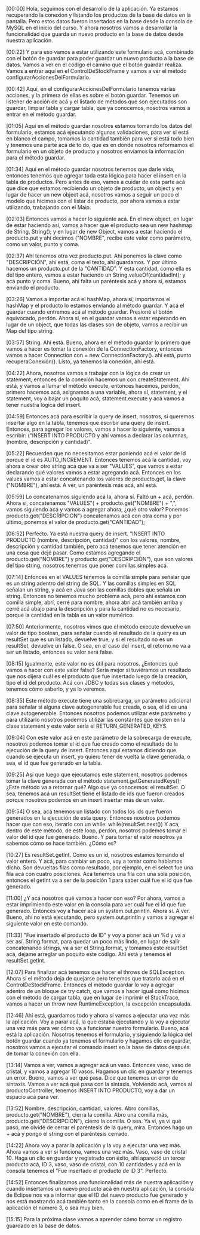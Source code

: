 [00:00] Hola, seguimos con el desarrollo de la aplicación. Ya estamos recuperando la conexión y listando los productos de la base de datos en la pantalla. Pero estos datos fueron insertados en la base desde la consola de MySQL en el inicio del curso. Y ahora nosotros vamos a desarrollar la funcionalidad que guarda un nuevo producto en la base de datos desde nuestra aplicación.

[00:22] Y para eso vamos a estar utilizando este formulario acá, combinado con el botón de guardar para poder guardar un nuevo producto a la base de datos. Vamos a ver en el código el camino que el botón guardar realiza. Vamos a entrar aquí en el ControlDeStockFrame y vamos a ver el método configurarAccionesDelFormulario.

[00:42] Aquí, en el configurarAccionesDelFormulario tenemos varias acciones, y la primera de ellas es sobre el botón guardar. Tenemos un listener de acción de acá y el listado de métodos que son ejecutados son guardar, limpiar tabla y cargar tabla, que ya conocemos, nosotros vamos a entrar en el método guardar.

[01:05] Aquí en el método guardar nosotros estamos tomando los datos del formulario, estamos acá ejecutando algunas validaciones, para ver si está en blanco el campo, tomamos la cantidad también para ver si está todo bien y tenemos una parte acá de to do, que es en donde nosotros reformamos el formulario en un objeto de producto y nosotros enviamos la información para el método guardar.

[01:34] Aquí en el método guardar nosotros tenemos que darle vida, entonces tenemos que agregar toda esta lógica para hacer el insert en la tabla de productos. Pero antes de eso, vamos a cuidar de esta parte acá que dice que estamos recibiendo un objeto de producto, un object y en lugar de hacer un new object acá, nosotros vamos a seguir un poco el modelo que hicimos con el listar de producto, por ahora vamos a estar utilizando, trabajando con el Maip.

[02:03] Entonces vamos a hacer lo siguiente acá. En el new object, en lugar de estar haciendo así, vamos a hacer que el producto sea un new hashmap de String, String(); y en lugar de new Object, vamos a estar haciendo el producto.put y ahí decimos ("NOMBRE", recibe este valor como parámetro, como un valor, punto y coma.

[02:37] Ahí tenemos otra vez producto.put. Ahí ponemos la clave como "DESCRIPCIÓN", ahí está, coma el texto, ahí guardamos. Y por último hacemos un producto.put de la "CANTIDAD". Y esta cantidad, como ella es del tipo entero, vamos a estar haciendo un String.valueOf(cantidadInt); y acá punto y coma. Bueno, ahí falta un paréntesis acá y ahora sí, estamos enviando el producto.

[03:26] Vamos a importar acá el hashMap, ahora sí, importamos el hashMap y el producto lo estamos enviando al método guardar. Y acá el guardar cuando entremos acá al método guardar. Presioné el botón equivocado, perdón. Ahora sí, en el guardar vamos a estar esperando en lugar de un object, que todas las clases son de objeto, vamos a recibir un Map del tipo string.

[03:57] String. Ahí está. Bueno, ahora en el método guardar lo primero que vamos a hacer es tomar la conexión de la ConnectionFactory, entonces vamos a hacer Connection con = new ConnectionFactory(). ahí está, punto recuperaConexión(). Listo, ya tenemos la conexión, ahí está.

[04:22] Ahora, nosotros vamos a trabajar con la lógica de crear un statement, entonces de la conexión hacemos un con.createStatement. Ahí está, y vamos a llamar el método execute, entonces hacemos, perdón, primero hacemos acá, asignamos a una variable, ahora sí, statement, y el statement, voy a bajar un poquito acá, statement.execute y acá vamos a tener nuestra lógica del insert.

[04:59] Entonces acá para escribir la query de insert, nosotros, si queremos insertar algo en la tabla, tenemos que escribir una query de insert. Entonces, para agregar los valores, vamos a hacer lo siguiente, vamos a escribir: ("INSERT INTO PRODUCTO y ahí vamos a declarar las columnas, (nombre, descripción y cantidad)".

[05:22] Recuerden que no necesitamos estar poniendo acá el valor de id porque el id es AUTO_INCREMENT. Entonces tenemos acá la cantidad, voy ahora a crear otro string acá que va a ser "VALUES", que vamos a estar declarando qué valores vamos a estar agregando acá. Entonces en los values vamos a estar concatenando los valores de producto.get, la clave ("NOMBRE"), ahí está. A ver, un paréntesis más acá, ahí está.

[05:59] Lo concatenamos siguiendo acá la, ahora sí. Faltó un + acá, perdón. Ahora sí, concatenamos "VALUES"( + producto.get("NOMBRE") + ",", vamos siguiendo acá y vamos a agregar ahora, ¿qué otro valor? Ponemos producto.get("DESCRIPCION") concatenamos acá con otra coma y por último, ponemos el valor de producto.get("CANTIDAD");

[06:52] Perfecto. Ya está nuestra query de insert. "INSERT INTO PRODUCTO (nombre, descripción, cantidad)" con los valores, nombre, descripción y cantidad también, pero acá tenemos que tener atención en una cosa que dejé pasar. Como estamos agregando el producto.get("NOMBRE") y producto.get("DESCRIPCIÓN"), que son valores del tipo string, nosotros tenemos que poner comillas simples acá.

[07:14] Entonces en el VALUES tenemos la comilla simple para señalar que es un string adentro del string de SQL. Y las comillas simples en SQL señalan un string, y acá en Java son las comillas dobles que señala un string. Entonces no tenemos mucho problema acá, pero ahí estamos con comilla simple, abrí, cerré para nombre, ahora abrí acá también arriba y cerré acá abajo para la descripción y para la cantidad no es necesario, porque la cantidad en la tabla es un valor numérico.

[07:50] Anteriormente, nosotros vimos que el método execute devuelve un valor de tipo boolean, para señalar cuando el resultado de la query es un resultSet que es un listado, devuelve true, y si el resultado no es un resultSet, devuelve un false. O sea, en el caso del insert, el retorno no va a ser un listado, entonces su valor será false.

[08:15] Igualmente, este valor no es útil para nosotros. ¿Entonces qué vamos a hacer con este valor false? Sería mejor si tuviéramos un resultado que nos dijera cuál es el producto que fue insertado luego de la creación, tipo el id del producto. Acá con JDBC y todas sus clases y métodos, tenemos cómo saberlo, y ya lo veremos.

[08:35] Este método execute tiene una sobrecarga, un parámetro adicional para señalar si alguna clave autogenerable fue creada, o sea, el id es una clave autogenerable. Entonces nosotros podemos utilizar este parámetro y para utilizarlo nosotros podemos utilizar las constantes que existen en la clase statement y este valor sería el RETURN_GENERATED_KEYS.

[09:04] Con este valor acá en este parámetro de la sobrecarga de execute, nosotros podemos tomar el id que fue creado como el resultado de la ejecución de la query de insert. Entonces aquí estamos diciendo que cuando se ejecuta un insert, yo quiero tener de vuelta la clave generada, o sea, el id que fue generado en la tabla.

[09:25] Así que luego que ejecutamos este statement, nosotros podemos tomar la clave generada con el método statement.getGeneratedKeys(); ¿Este método va a retornar qué? Algo que ya conocemos: el resultSet. O sea, tenemos acá un resultSet tiene el listado de ids que fueron creados porque nosotros podemos en un insert insertar más de un valor.

[09:54] O sea, acá tenemos un listado con todos los ids que fueron generados en la ejecución de esta query. Entonces nosotros podemos hacer que con eso, iterarlo con un while: while(resultSet.next()) Y acá, dentro de este método, de este loop, perdón, nosotros podemos tomar el valor del id que fue generado. Bueno. Y para tomar el valor nosotros ya sabemos cómo se hace también. ¿Cómo es?

[10:27] Es resultSet.getInt. Como es un id, nosotros estamos tomando el valor entero. Y acá, para cambiar un poco, voy a tomar como habíamos dicho. Son devueltas filas como resultado, por ejemplo, en el select fue una fila acá con cuatro posiciones. Acá tenemos una fila con una sola posición, entonces el getInt va a ser de la posición 1 para saber cuál fue el id que fue generado.

[11:00] ¿Y acá nosotros qué vamos a hacer con eso? Por ahora, vamos a estar imprimiendo este valor en la consola para ver cuál fue el id que fue generado. Entonces voy a hacer acá un system.out.println. Ahora sí. A ver. Bueno, ahí no está ejecutando, pero system.out.println y vamos a agregar el siguiente valor en este comando.

[11:33] "Fue insertado el producto de ID" y voy a poner acá un %d y va a ser así. String.format, para quedar un poco más lindo, en lugar de salir concatenando strings, va a ser el String.format, y tomamos este resultSet acá, dejame arreglar un poquito este código. Ahí está y tenemos el resultSet.getInt.

[12:07] Para finalizar acá tenemos que hacer el throws de SQLException. Ahora sí el método deja de quejarse pero tenemos que tratarlo acá en el ControlDeStockFrame. Entonces el método guardar lo voy a agregar adentro de un bloque de try catch, que vamos a hacer igual como hicimos con el método de cargar tabla, que en lugar de imprimir el StackTrace, vamos a hacer un throw new RuntimeException, la excepción encapsulada.

[12:46] Ahí está, guardamos todo y ahora sí vamos a ejecutar una vez más la aplicación. Voy a parar acá, la que estaba ejecutando y la voy a ejecutar una vez más para ver cómo va a funcionar nuestro formulario. Bueno, acá está la aplicación. Nosotros tenemos el formulario, y siguiendo la lógica del botón guardar cuando ya tenemos el formulario y hagamos clic en guardar, nosotros vamos a ejecutar el comando insert en la base de datos después de tomar la conexión con ella.

[13:14] Vamos a ver, vamos a agregar acá un vaso. Entonces vaso, vaso de cristal, y vamos a agregar 10 vasos. Hagamos un clic en guardar y tenemos un error. Bueno, vamos a ver qué pasa. Dice que tenemos un error de sintaxis. Vamos a ver acá qué pasa con la sintaxis. Volviendo acá, vamos al productoController, tenemos INSERT INTO PRODUCTO, voy a dar un espacio acá para ver.

[13:52] Nombre, descripción, cantidad, valores. Abro comillas, producto.get("NOMBRE"), cierra la comilla. Abro una comilla más, producto.get("DESCRIPCION"), cierro la comilla. O sea. Ya vi, ya vi qué pasó, me olvidé de cerrar el paréntesis de la query, mira. Entonces hago un + acá y pongo el string con el paréntesis cerrado.

[14:22] Ahora voy a parar la aplicación y la voy a ejecutar una vez más. Ahora vamos a ver si funciona, vamos una vez más. Vaso, vaso de cristal 10. Haga un clic en guardar y registrado con éxito, ahí apareció un tercer producto acá, ID 3, vaso, vaso de cristal, con 10 cantidades y acá en la consola tenemos el "Fue insertado el producto de ID 3". Perfecto.

[14:52] Entonces finalizamos una funcionalidad más de nuestra aplicación y cuando insertamos un nuevo producto acá en nuestra aplicación, la consola de Eclipse nos va a informar que el ID del nuevo producto fue generado y nos está mostrando acá también tanto en la consola como en el frame de la aplicación el número 3, o sea muy bien.

[15:15] Para la próxima clase vamos a aprender cómo borrar un registro guardado en la base de datos.